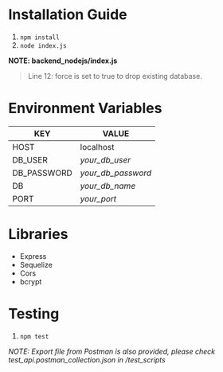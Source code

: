 # Installation Guide

1. `npm install`
2. `node index.js`

**NOTE: backend_nodejs/index.js**

> Line 12: force is set to true to drop existing database.

# Environment Variables
| KEY | VALUE |
| ----------- | ----------- |
| HOST | localhost |
| DB_USER | *your_db_user* |
| DB_PASSWORD | *your_db_password* |
| DB | *your_db_name* |
| PORT | *your_port* |

# Libraries
- Express
- Sequelize
- Cors
- bcrypt

# Testing
1. `npm test`

*NOTE: Export file from Postman is also provided, please check test_api.postman_collection.json in /test_scripts*